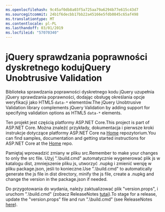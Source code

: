 ```yaml
---
ms.openlocfilehash: 9c45af0db8a03f5a725aa79a6294b77e615c43d7
ms.sourcegitcommit: 24b1f6decbb17bb22a45166e5fdb0845c65af498
ms.translationtype: MT
ms.contentlocale: pl-PL
ms.lasthandoff: 03/01/2019
ms.locfileid: "57070340"
---
```

<a name="jquery-unobtrusive-validation"></a><span data-ttu-id="abf91-101">jQuery sprawdzania poprawności dyskretnego kodu</span><span class="sxs-lookup"><span data-stu-id="abf91-101">jQuery Unobtrusive Validation</span></span>
=============================

<span data-ttu-id="abf91-102">Biblioteka sprawdzania poprawności dyskretnego kodu jQuery uzupełnia jQuery sprawdzania poprawności, dodając obsługę określania opcje weryfikacji jako HTML5 `data-*` elementów.</span><span class="sxs-lookup"><span data-stu-id="abf91-102">The jQuery Unobtrusive Validation library complements jQuery Validation by adding support for specifying validation options as HTML5 `data-*` elements.</span></span>

<span data-ttu-id="abf91-103">Ten projekt jest częścią platformy ASP.NET Core.</span><span class="sxs-lookup"><span data-stu-id="abf91-103">This project is part of ASP.NET Core.</span></span> <span data-ttu-id="abf91-104">Można znaleźć przykłady, dokumentacja i pierwsze kroki instrukcje dotyczące platformy ASP.NET Core na [Home](https://github.com/aspnet/home) repozytorium.</span><span class="sxs-lookup"><span data-stu-id="abf91-104">You can find samples, documentation and getting started instructions for ASP.NET Core at the [Home](https://github.com/aspnet/home) repo.</span></span>

<span data-ttu-id="abf91-105">Pamiętaj wprowadzić zmiany w pliku src.</span><span class="sxs-lookup"><span data-stu-id="abf91-105">Remember to make your changes to only the src file.</span></span> <span data-ttu-id="abf91-106">Użyj ".\build.cmd" automatycznie wygenerować plik js w katalogu dist, zmniejszenie pliku js, utworzyć .nupkg i zmienić wersję w pliku package.json, jeśli to konieczne.</span><span class="sxs-lookup"><span data-stu-id="abf91-106">Use ".\build.cmd" to automatically generate the js file in dist directory, minify the js file, create a .nupkg and change the version in the package.json if needed.</span></span>

<span data-ttu-id="abf91-107">Do przygotowania do wydania, należy zaktualizować plik "version.props", i uruchom ".\build.cmd" (zobacz ReleaseNotes [tutaj](https://github.com/aspnet/jquery-validation-unobtrusive/wiki/Release-checklist)).</span><span class="sxs-lookup"><span data-stu-id="abf91-107">To stage for a release, update the "version.props" file and run ".\build.cmd" (see ReleaseNotes [here](https://github.com/aspnet/jquery-validation-unobtrusive/wiki/Release-checklist)).</span></span>